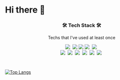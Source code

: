 # Hi there 👋

<h3 align="center">🛠 Tech Stack 🛠</h3>

<p align="center"> Techs that I've used at least once </p>

<p align="center">
  <img src="https://img.shields.io/badge/Python-3766AB?style=flat-square&logo=Python&logoColor=white"/>&nbsp
  <img src="https://img.shields.io/badge/HTML-E34F26?style=flat-square&logo=HTML5&logoColor=white"/>
  <img src="https://img.shields.io/badge/CSS-1572B6?style=flat-square&logo=CSS&logoColor=white"/>
  <img src="https://img.shields.io/badge/Javascript-ffb13b?style=flat-square&logo=javascript&logoColor=white"/>&nbsp 
  <img src="https://img.shields.io/badge/React-61DAFB?style=flat-square&logo=React&logoColor=white"/>&nbsp 
  <br>
  <img src="https://img.shields.io/badge/Node.js-339933?style=flat-square&logo=Node.js&logoColor=white"/>&nbsp 
  <img src="https://img.shields.io/badge/php-777BB4?style=flat-square&logo=PHP&logoColor=white"/>&nbsp 
  <img src="https://img.shields.io/badge/Django-092E20?style=flat-square&logo=Django&logoColor=white"/>&nbsp 
  <img src="https://img.shields.io/badge/Mysql-E6B91E?style=flat-square&logo=MySql&logoColor=white"/>&nbsp
  <img src="https://img.shields.io/badge/mongodb-47A248?style=flat-square&logo=MongoDB&logoColor=white"/>&nbsp 
  <img src="https://img.shields.io/badge/jupyter-F37626?style=flat-square&logo=Jupyter&logoColor=white"/>&nbsp  
</p>

<br>


[![Top Langs](https://github-readme-stats.vercel.app/api/top-langs/?username=chaeyun-sim&langs_count=10&layout=compact)](https://github.com/chaeyun-sim)
